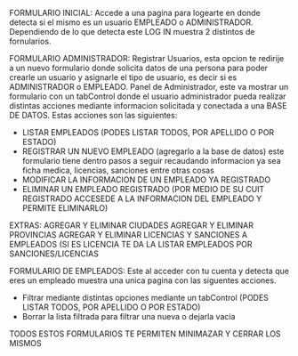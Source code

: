 FORMULARIO INICIAL: Accede a una pagina para logearte en donde detecta si el mismo es un usuario EMPLEADO o ADMINISTRADOR. Dependiendo de lo que detecta este LOG IN muestra 2 distintos de fornularios.

FORMULARIO ADMINISTRADOR: 
Registrar Usuarios, esta opcion te redirije a un nuevo formulario donde solicita datos de una persona para poder crearle un usuario y asignarle el tipo de usuario, es decir si es ADMINISTRADOR o EMPLEADO.
Panel de Administrador, este va mostrar un formulario con un tabControl donde el usuario administrador pueda realizar distintas acciones mediante informacion solicitada y conectada a una BASE DE DATOS. Estas acciones son las siguientes: 
- LISTAR EMPLEADOS (PODES LISTAR TODOS, POR APELLIDO O POR ESTADO)
- REGISTRAR UN NUEVO EMPLEADO (agregarlo a la base de datos) este formulario tiene dentro pasos a seguir recaudando informacion ya sea ficha medica, licencias, sanciones entre otras cosas 
- MODIFICAR LA INFORMACION DE UN EMPLEADO YA REGISTRADO
- ELIMINAR UN EMPLEADO REGISTRADO (POR MEDIO DE SU CUIT REGISTRADO ACCESEDE A LA INFORMACION DEL EMPLEADO Y PERMITE ELIMINARLO)

EXTRAS:
AGREGAR Y ELIMINAR CIUDADES
AGREGAR Y ELIMINAR PROVINCIAS
AGREGAR Y ELIMINAR LICENCIAS Y SANCIONES A EMPLEADOS (SI ES LICENCIA TE DA LA 
LISTAR EMPLEADOS POR SANCIONES/LICENCIAS


FORMULARIO DE EMPLEADOS: Este al acceder con tu cuenta y detecta que eres un empleado muestra una unica pagina con las siguentes acciones.

- Filtrar mediante distintas opciones mediante un tabControl (PODES LISTAR TODOS, POR APELLIDO O POR ESTADO)
- Borrar la lista filtrada para filtrar una nueva o dejarla vacia

TODOS ESTOS FORMULARIOS TE PERMITEN MINIMAZAR Y CERRAR LOS MISMOS 

